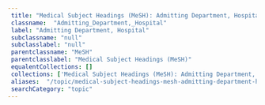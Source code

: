 ```yaml
--- 
 title: "Medical Subject Headings (MeSH): Admitting Department, Hospital" 
 classname:  "Admitting_Department,_Hospital" 
 label: "Admitting Department, Hospital" 
 subclassname: "null" 
 subclasslabel: "null" 
 parentclassname: "MeSH" 
 parentclasslabel: "Medical Subject Headings (MeSH)" 
 equalentCollections: [] 
 collections: ['Medical Subject Headings (MeSH): Admitting Department, Hospital']
 aliases:  "/topic/medical-subject-headings-mesh-admitting-department-hospital"  
 searchCategory: "topic" 
---
```

